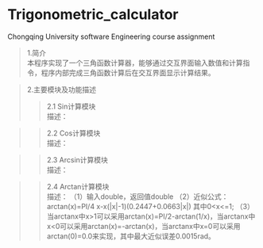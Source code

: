 # Trigonometric_calculator
Chongqing University software Engineering course assignment
>1.简介  
    本程序实现了一个三角函数计算器，能够通过交互界面输入数值和计算指令，程序内部完成三角函数计算后在交互界面显示计算结果。  

>2.主要模块及功能描述  
>>2.1 Sin计算模块  
    描述：

>>2.2 Cos计算模块  
    描述：

>>2.3 Arcsin计算模块  
    描述：

>>2.4 Arctan计算模块  
    描述：
    （1）输入double，返回值double
    （2）近似公式：arctan⁡(x)=PI/4 x-x(|x|-1)(0.2447+0.0663|x|) 其中0<x<=1;
    （3）当arctanx中x>1可以采用arctan⁡(x)=PI/2-arctan⁡(1/x)，当arctanx中x<0可以采用arctan⁡(x)=-arctan⁡(x)，当arctanx中x=0可以采用arctan⁡(0)=0.0来实现，其中最大近似误差0.0015rad。
